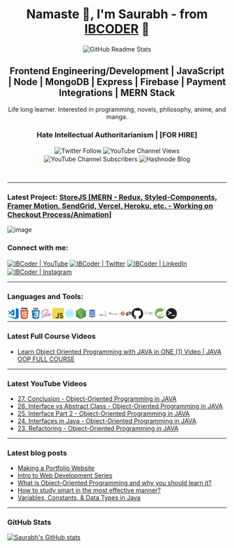 <h1 align="center">Namaste 🙏, I'm Saurabh - from <a href="https://www.youtube.com/channel/UCHBONOEjtMti0oRA_qWADYA">IBCODER</a> 👋</h1>

<p align="center">
 <img width="100px" src="https://avatars.githubusercontent.com/u/56103269?v=4" align="center" alt="GitHub Readme Stats" />
 <h2 align="center">Frontend Engineering/Development | JavaScript | Node | MongoDB | Express | Firebase | Payment Integrations | MERN Stack</h2>
 <p align="center">Life long learner. Interested in programming, novels, philosophy, anime, and manga. </p>
 <h3 align="center">Hate Intellectual Authoritarianism | [FOR HIRE]</h3>
</p>

<p align="center">
    <img align="center" alt="Twitter Follow" src="https://img.shields.io/twitter/follow/saudev001?color=%231DA1F2&label=Follow%20%40saudev001&style=flat-square" />
    <img align="center" alt="YouTube Channel Views" src="https://img.shields.io/youtube/channel/views/UCHBONOEjtMti0oRA_qWADYA?color=%23FF0000&label=YouTube%20Channel%20Views&style=flat-square" />
    <img align="center" alt="YouTube Channel Subscribers" src="https://img.shields.io/youtube/channel/subscribers/UCHBONOEjtMti0oRA_qWADYA?color=FF0000&label=YouTube%20Subscribers&style=flat-square" />
    <img align="center" alt="Hashnode Blog" src="https://img.shields.io/website?label=Hashnode%20Blogs&up_message=read&url=https%3A%2F%2Fibcoder.hashnode.dev%2F" />
</p>
<br />
<hr />

### Latest Project: [StoreJS [MERN - Redux, Styled-Components, Framer Motion, SendGrid, Vercel, Heroku, etc. - Working on Checkout Process/Animation]](https://store-js.vercel.app)
![image](https://user-images.githubusercontent.com/56103269/126382814-c352e9eb-ee87-453c-8520-61bbc7048fc4.png)


### Connect with me:

[<img align="center" alt="IBCoder | YouTube" width="22px" src="https://cdn.jsdelivr.net/npm/simple-icons@v3/icons/youtube.svg" />][youtube]
[<img align="center" alt="IBCoder | Twitter" width="22px" src="https://cdn.jsdelivr.net/npm/simple-icons@v3/icons/twitter.svg" />][twitter]
[<img align="center" alt="IBCoder | LinkedIn" width="22px" src="https://cdn.jsdelivr.net/npm/simple-icons@v3/icons/linkedin.svg" />][linkedin]
[<img align="center" alt="IBCoder | Instagram" width="22px" src="https://cdn.jsdelivr.net/npm/simple-icons@v3/icons/instagram.svg" />][instagram]

<hr />

### Languages and Tools:

<img align="left" alt="Visual Studio Code" width="26px" src="https://raw.githubusercontent.com/github/explore/80688e429a7d4ef2fca1e82350fe8e3517d3494d/topics/visual-studio-code/visual-studio-code.png" />
<img align="left" alt="HTML5" width="26px" src="https://raw.githubusercontent.com/github/explore/80688e429a7d4ef2fca1e82350fe8e3517d3494d/topics/html/html.png" />
<img align="left" alt="CSS3" width="26px" src="https://raw.githubusercontent.com/github/explore/80688e429a7d4ef2fca1e82350fe8e3517d3494d/topics/css/css.png" />
<img align="left" alt="Sass" width="26px" src="https://raw.githubusercontent.com/github/explore/80688e429a7d4ef2fca1e82350fe8e3517d3494d/topics/sass/sass.png" />
<img align="left" alt="JavaScript" width="26px" src="https://raw.githubusercontent.com/github/explore/80688e429a7d4ef2fca1e82350fe8e3517d3494d/topics/javascript/javascript.png" />
<img align="left" alt="React" width="26px" src="https://raw.githubusercontent.com/github/explore/80688e429a7d4ef2fca1e82350fe8e3517d3494d/topics/react/react.png" />
<img align="left" alt="Node.js" width="26px" src="https://raw.githubusercontent.com/github/explore/80688e429a7d4ef2fca1e82350fe8e3517d3494d/topics/nodejs/nodejs.png" />
<img align="left" alt="SQL" width="26px" src="https://raw.githubusercontent.com/github/explore/80688e429a7d4ef2fca1e82350fe8e3517d3494d/topics/sql/sql.png" />
<img align="left" alt="MySQL" width="26px" src="https://raw.githubusercontent.com/github/explore/80688e429a7d4ef2fca1e82350fe8e3517d3494d/topics/mysql/mysql.png" />
<img align="left" alt="MongoDB" width="26px" src="https://raw.githubusercontent.com/github/explore/80688e429a7d4ef2fca1e82350fe8e3517d3494d/topics/mongodb/mongodb.png" />
<img align="left" alt="Git" width="26px" src="https://raw.githubusercontent.com/github/explore/80688e429a7d4ef2fca1e82350fe8e3517d3494d/topics/git/git.png" />
<img align="left" alt="GitHub" width="26px" src="https://raw.githubusercontent.com/github/explore/78df643247d429f6cc873026c0622819ad797942/topics/github/github.png" />
<img align="left" alt="Java" width="26px" src="https://raw.githubusercontent.com/github/explore/80688e429a7d4ef2fca1e82350fe8e3517d3494d/topics/java/java.png">
<img align="left" alt="Springboot" width="26px" src="https://raw.githubusercontent.com/github/explore/80688e429a7d4ef2fca1e82350fe8e3517d3494d/topics/spring-boot/spring-boot.png">
<img align="left" alt="Terminal" width="26px" src="https://raw.githubusercontent.com/github/explore/80688e429a7d4ef2fca1e82350fe8e3517d3494d/topics/terminal/terminal.png" />

<br />
<hr />

### Latest Full Course Videos

<!-- YOUTUBE-FULL:START -->
- [Learn Object Oriented Programming with JAVA in ONE (1) Video | JAVA OOP FULL COURSE](https://www.youtube.com/watch?v=GHbxyzz4-as)
<!-- YOUTUBE-FULL:END -->

---

### Latest YouTube Videos

<!-- YOUTUBE:START -->
- [27. Conclusion - Object-Oriented Programming in JAVA](https://www.youtube.com/watch?v=TRJJTiQ_KYQ)
- [26. Interface vs Abstract Class - Object-Oriented Programming in JAVA](https://www.youtube.com/watch?v=L6H4IU4x8wU)
- [25. Interface Part 2 - Object-Oriented Programming in JAVA](https://www.youtube.com/watch?v=m5M791S7p4s)
- [24. Interfaces in Java - Object-Oriented Programming in JAVA](https://www.youtube.com/watch?v=CIBdrErOT1A)
- [23. Refactoring - Object-Oriented Programming in JAVA](https://www.youtube.com/watch?v=UYfoQZ1QrQA)
<!-- YOUTUBE:END -->

---

### Latest blog posts

<!-- BLOG-POST-LIST:START -->
- [Making a Portfolio Website](https://ibcoder.hashnode.dev/making-a-portfolio-website)
- [Intro to Web Development Series](https://ibcoder.hashnode.dev/intro-to-web-development-series)
- [What is Object-Oriented Programming and why you should learn it?](https://ibcoder.hashnode.dev/what-is-object-oriented-programming-and-why-you-should-learn-it)
- [How to study smart in the most effective manner?](https://ibcoder.hashnode.dev/how-to-study-smart-in-the-most-effective-manner)
- [Variables, Constants, & Data Types in Java](https://ibcoder.hashnode.dev/variables-constants-data-types-in-java)
<!-- BLOG-POST-LIST:END -->

---

### GitHub Stats

[![Saurabh's GitHub stats](https://github-readme-stats.vercel.app/api?username=vasudeveloper001)](https://github.com/anuraghazra/github-readme-stats)

[linkedin]: https://www.linkedin.com/in/saurabh-srivastava-b62330109/
[youtube]: https://www.youtube.com/channel/UCHBONOEjtMti0oRA_qWADYA
[twitter]: https://www.twitter.com/saudev001
[instagram]: https://www.instagram.com/saudev001
[hashnode]: https://ibcoder.hashnode.dev
[medium]: https://vasudeveloper001.medium.com
[twetch]: https://twetch.app/u/39600
[codepen.io]: https://codepen.io/vasudeveloper001
